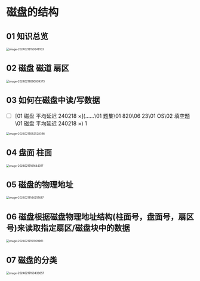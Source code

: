 # 磁盘的结构



## 01 知识总览

<img src="https://cvp.oss-cn-shanghai.aliyuncs.com/picgo/202402181536177.png" alt="image-20240218153648103" style="zoom:50%;" />

## 02 磁盘 磁道 扇区

<img src="https://cvp.oss-cn-shanghai.aliyuncs.com/picgo/202402190900949.png" alt="image-20240219090009373" style="zoom:50%;" />



## 03 如何在磁盘中读/写数据

- [ ]  [01 磁盘 平均延迟 240218 ×](..\..\..\01 题集\01 820\06 23\01 OS\02 填空题\01 磁盘 平均延迟 240218 ×) 1

<img src="https://cvp.oss-cn-shanghai.aliyuncs.com/picgo/202402190825723.png" alt="image-20240219082528398" style="zoom:50%;" />



## 04 盘面 柱面

<img src="https://cvp.oss-cn-shanghai.aliyuncs.com/picgo/202402191016254.png" alt="image-20240219101644017" style="zoom:50%;" />



## 05 磁盘的物理地址

<img src="https://cvp.oss-cn-shanghai.aliyuncs.com/picgo/202402191442039.png" alt="image-20240219144251487" style="zoom:50%;" />



## 06 磁盘根据磁盘物理地址结构(柱面号，盘面号，扇区号)来读取指定扇区/磁盘块中的数据

<img src="https://cvp.oss-cn-shanghai.aliyuncs.com/picgo/202402191519163.png" alt="image-20240219151909961" style="zoom:50%;" />

## 07 磁盘的分类

<img src="https://cvp.oss-cn-shanghai.aliyuncs.com/picgo/202402191534835.png" alt="image-20240219153433657" style="zoom:50%;" />
